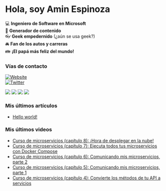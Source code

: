 # Hola, soy Amin Espinoza

:computer: **Ingeniero de Software en Microsoft**  
:pencil: **Generador de contenido**  
:eyeglasses: **Geek empedernido** (¿aún se usa geek?)  
:oncoming_automobile: **Fan de los autos y carreras**  
:family: **¡El papá más feliz del mundo!**

### Vías de contacto

[![Website](https://img.shields.io/badge/aminespinoza.com-up-green?style=for-the-badge)][website]  
[![Twitter](https://img.shields.io/twitter/follow/aminespinoza?color=blue&label=s%C3%ADgueme%20en%20Twitter&style=for-the-badge)][twitter]

[<img src="https://img.icons8.com/doodle/48/000000/youtube--v1.png"/>][youtube]
[<img src="https://img.icons8.com/doodle/48/000000/linkedin--v2.png"/>][linkedin]
[<img src="https://img.icons8.com/doodle/48/000000/instagram-new.png"/>][instagram]
[<img src="https://img.icons8.com/doodle/48/000000/facebook-circled.png"/>][facebook]

### Mis últimos artículos
<!-- BLOG-POST-LIST:START -->
- [Hello world!](http://aminespinoza.com/2023/11/21/hello-world/)
<!-- BLOG-POST-LIST:END -->

### Mis últimos videos
<!-- YOUTUBE:START -->
- [Curso de microservicios &lpar;capítulo 8&rpar;: ¡Hora de desplegar en la nube!](https://www.youtube.com/watch?v=f64KyWFujng)
- [Curso de microservicios &lpar;capítulo 7&rpar;: Ejecuta todos tus microservicios con Docker Compose](https://www.youtube.com/watch?v=D20YlUm_5_I)
- [Curso de microservicios &lpar;capítulo 6&rpar;: Comunicando mis microservicios, parte 2](https://www.youtube.com/watch?v=hHxH25g_s1c)
- [Curso de microservicios &lpar;capítulo 5&rpar;: Comunicando mis microservicios, parte 1](https://www.youtube.com/watch?v=NosvtzxYj3A)
- [Curso de microservicios &lpar;capítulo 4&rpar;: Convierte los métodos de tu API a servicios](https://www.youtube.com/watch?v=mxQS5o6HVrk)
<!-- YOUTUBE:END -->

[website]: https://aminespinoza.com/
[twitter]: https://twitter.com/aminespinoza
[youtube]: https://www.youtube.com/c/AminEspinoza
[linkedin]: https://www.linkedin.com/in/amin-espinoza-71b24661/
[instagram]: https://www.instagram.com/aminespinoza10/
[facebook]: https://www.facebook.com/aminespinoza
